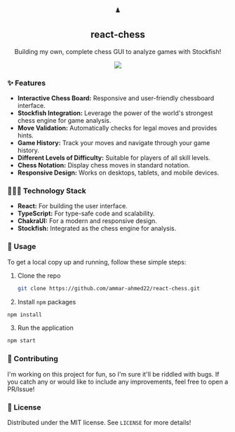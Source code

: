 <div align="center"> 
  <span>♟️</span>
  <h2>react-chess</h2>
  <p>Building my own, complete chess GUI to analyze games with Stockfish!</p>
  <div>
    <a href="https://github.com/ammar-ahmed22/react-chess/actions/workflows/tests.yml"><img src="https://img.shields.io/github/actions/workflow/status/ammar-ahmed22/react-chess/tests.yml?label=tests"/></a>
    
  </div>
</div>

### ✨ Features

- **Interactive Chess Board:** Responsive and user-friendly chessboard interface.
- **Stockfish Integration:** Leverage the power of the world's strongest chess engine for game analysis.
- **Move Validation:** Automatically checks for legal moves and provides hints.
- **Game History:** Track your moves and navigate through your game history.
- **Different Levels of Difficulty:** Suitable for players of all skill levels.
- **Chess Notation:** Display chess moves in standard notation.
- **Responsive Design:** Works on desktops, tablets, and mobile devices.

### 🧑🏾‍💻 Technology Stack

- **React:** For building the user interface.
- **TypeScript:** For type-safe code and scalability.
- **ChakraUI:** For a modern and responsive design.
- **Stockfish:** Integrated as the chess engine for analysis.

### 🤸 Usage

To get a local copy up and running, follow these simple steps:

1. Clone the repo
   ```bash
   git clone https://github.com/ammar-ahmed22/react-chess.git
   ```
2. Install `npm` packages
  ```bash
  npm install
  ```
3. Run the application
  ```bash
  npm start
  ```

### 🤝 Contributing
I'm working on this project for fun, so I'm sure it'll be riddled with bugs. If you catch any or would like to include any improvements, feel free to open a PR/Issue!

### 📄 License
Distributed under the MIT license. See `LICENSE` for more details!
